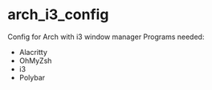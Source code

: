 # arch_i3_config
Config for Arch with i3 window manager
Programs needed:
- Alacritty
- OhMyZsh
- i3
- Polybar
